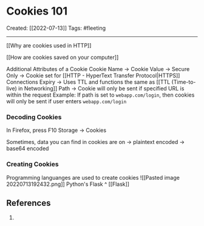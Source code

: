 

# Cookies 101
Created:  [[2022-07-13]]
Tags: #fleeting 

---
[[Why are cookies used in HTTP]]


[[How are cookies saved on your computer]]




Additional Attributes of a Cookie
Cookie Name -> 
Cookie Value -> 
Secure Only -> Cookie set for [[HTTP - HyperText Transfer Protocol|HTTPS]] Connections
Expiry -> Uses TTL and functions the same as [[TTL (Time-to-live) in Networking]]
Path -> Cookie will only be sent if specified URL is within the request
Example: 
If path is set to `webapp.com/login`, 
then cookies will only be sent if user enters `webapp.com/login`

### Decoding Cookies
In Firefox, press F10
Storage -> Cookies


Sometimes, data you can find in cookies are on 
-> plaintext encoded
-> base64 encoded



### Creating Cookies
Programming languanges are used to create cookies
![[Pasted image 20220713192432.png]]
Python's Flask ^
[[Flask]]










## References
1. 